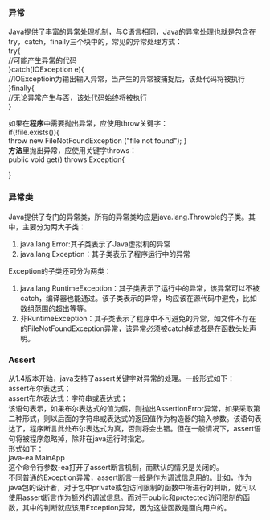 ### 异常  
Java提供了丰富的异常处理机制，与C语言相同，Java的异常处理也就是包含在try，catch，finally三个块中的，常见的异常处理方式：  
 try{  
       //可能产生异常的代码  
 }catch(IOException e){  
  //IOExceptioin为输出输入异常，当产生的异常被捕捉后，该处代码将被执行  
 }finally{  
   //无论异常产生与否，该处代码始终将被执行  
 }  

 如果在**程序**中需要抛出异常，应使用throw关键字：  
 if(!file.exists()){  
     throw new FileNotFoundException ("file not found");
 }  
 **方法**里抛出异常，应使用关键字throws：  
 public void get() throws Exception{  

 }  

### 异常类  
Java提供了专门的异常类，所有的异常类均应是java.lang.Throwble的子类。其中，主要分为两大子类：  
1. java.lang.Error:其子类表示了Java虚拟机的异常  
2. java.lang.Exception：其子类表示了程序运行中的异常  

Exception的子类还可分为两类：  
1. java.lang.RuntimeException：其子类表示了运行中的异常，该异常可以不被catch，编译器也能通过。该子类表示的异常，均应该在源代码中避免，比如数组范围的超出等等。  
2. 非RuntimeException：其子类表示了程序中不可避免的异常，如文件不存在的FileNotFoundException异常，该异常必须被catch掉或者是在函数头处声明。  

### Assert
从1.4版本开始，java支持了assert关键字对异常的处理。一般形式如下：  
assert布尔表达式；  
assert布尔表达式：字符串或表达式；  
该语句表示，如果布尔表达式的值为假，则抛出AssertionError异常，如果采取第二种形式，则以后面的字符串或表达式的返回值作为构造器的输入参数。该语句表达了，程序断言此处布尔表达式为真，否则将会出错。但在一般情况下，assert语句将被程序忽略掉，除非在java运行时指定。  
形式如下：  
java-ea MainApp  
这个命令行参数-ea打开了assert断言机制，而默认的情况是关闭的。  
不同普通的Exception异常，assert断言一般是作为调试信息用的。比如，作为java包的设计者，对于包中private或包访问限制的函数中所进行的判断，就可以使用assert断言作为额外的调试信息。而对于public和protected访问限制的函数，其中的判断就应该用Exception异常，因为这些函数是面向用户的。
